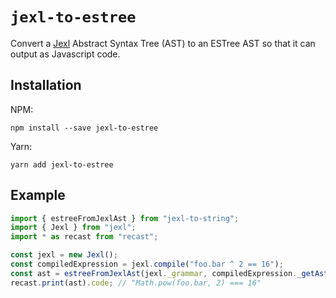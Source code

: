 # `jexl-to-estree`

Convert a [Jexl](https://github.com/TomFrost/Jexl) Abstract Syntax Tree (AST) to an ESTree AST so that it can output as Javascript code.

## Installation

NPM:

```shell
npm install --save jexl-to-estree
```

Yarn:

```shell
yarn add jexl-to-estree
```

## Example

```ts
import { estreeFromJexlAst } from "jexl-to-string";
import { Jexl } from "jexl";
import * as recast from "recast";

const jexl = new Jexl();
const compiledExpression = jexl.compile("foo.bar ^ 2 == 16");
const ast = estreeFromJexlAst(jexl._grammar, compiledExpression._getAst());
recast.print(ast).code; // "Math.pow(foo.bar, 2) === 16"
```
